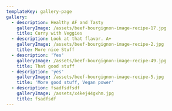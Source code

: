 ```yaml
---
templateKey: gallery-page
gallery:
  - description: Healthy AF and Tasty
    galleryImage: /assets/beef-bourgignon-image-recipe-17.jpg
    title: Curry with Veggies
  - description: Look at that flavor. A+
    galleryImage: /assets/beef-bourgignon-image-recipe-2.jpg
    title: More nice Stuff
  - description: 'Yes'
    galleryImage: /assets/beef-bourgignon-image-recipe-49.jpg
    title: That good stuff
  - description: 'yes'
    galleryImage: /assets/beef-bourgignon-image-recipe-5.jpg
    title: 'More good stuff, Vegan power'
  - description: fsadfsdfsdf
    galleryImage: /assets/x4kej44gxhm.jpg
    title: fsadfsdf
---
```


